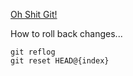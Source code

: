 [Oh Shit Git!](https://ohshitgit.com/)

How to roll back changes...
```
git reflog
git reset HEAD@{index}
```


